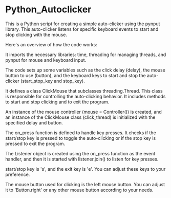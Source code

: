# Python_Autoclicker
This is a Python script for creating a simple auto-clicker using the pynput library. This auto-clicker listens for specific keyboard events to start and stop clicking with the mouse.

Here's an overview of how the code works:

It imports the necessary libraries: time, threading for managing threads, and pynput for mouse and keyboard input.

The code sets up some variables such as the click delay (delay), the mouse button to use (button), and the keyboard keys to start and stop the auto-clicker (start_stop_key and stop_key).

It defines a class ClickMouse that subclasses threading.Thread. This class is responsible for controlling the auto-clicking behavior. It includes methods to start and stop clicking and to exit the program.

An instance of the mouse controller (mouse = Controller()) is created, and an instance of the ClickMouse class (click_thread) is initialized with the specified delay and button.

The on_press function is defined to handle key presses. It checks if the start/stop key is pressed to toggle the auto-clicking or if the stop key is pressed to exit the program.

The Listener object is created using the on_press function as the event handler, and then it is started with listener.join() to listen for key presses.

start/stop key is  's', and the exit key is   'e'. You can adjust these keys to your preference.

The mouse button used for clicking is  the left mouse button. You can adjust it to 'Button.right' or any other mouse button according to your needs.
